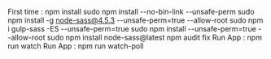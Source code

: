 First time : npm install 
sudo npm install --no-bin-link --unsafe-perm
sudo npm install -g node-sass@4.5.3 --unsafe-perm=true --allow-root
sudo npm i gulp-sass -ES --unsafe-perm=true
sudo npm install --unsafe-perm=true --allow-root
sudo npm install node-sass@latest
npm audit fix
Run App : npm run watch
Run App : npm run watch-poll